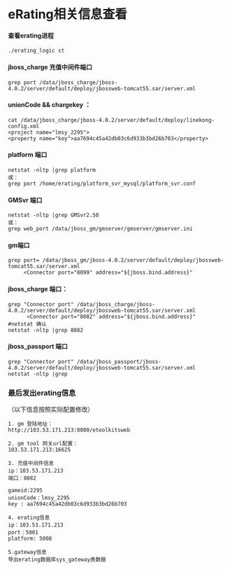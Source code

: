 # eRating相关信息查看

#### 查看erating进程
```
./erating_logic st
```
#### jboss_charge 充值中间件端口
```
grep port /data/jboss_charge/jboss-4.0.2/server/default/deploy/jbossweb-tomcat55.sar/server.xml
```
#### unionCode && chargekey ：
```
cat /data/jboss_charge/jboss-4.0.2/server/default/deploy/linekong-config.xml
<project name="lmsy_2295">
<property name="key">aa7694c45a42db03c6d933b3bd26b703</property>
```
#### platform 端口
```
netstat -nltp |grep platform
或：
grep port /home/erating/platform_svr_mysql/platform_svr.conf
```
#### GMSvr 端口
```
netstat -nltp |grep GMSvr2.50
或：
grep web_port /data/jboss_gm/gmserver/gmserver/gmserver.ini
```
#### gm端口
```
grep port= /data/jboss_gm/jboss-4.0.2/server/default/deploy/jbossweb-tomcat55.sar/server.xml
     <Connector port="8099" address="${jboss.bind.address}"

```
#### jboss_charge 端口：
```
grep "Connector port" /data/jboss_charge/jboss-4.0.2/server/default/deploy/jbossweb-tomcat55.sar/server.xml
      <Connector port="8082" address="${jboss.bind.address}"
#netstat 确认
netstat -nltp |grep 8082

```
#### jboss_passport 端口
```
grep "Connector port" /data/jboss_passport/jboss-4.0.2/server/default/deploy/jbossweb-tomcat55.sar/server.xml
netstat -nltp |grep
```

### 最后发出erating信息
（以下信息按照实际配置修改）
```
1. gm 登陆地址：
http://103.53.171.213:8080/etoolkitsweb

2. gm tool 网关url配置：
103.53.171.213:16625

3. 充值中间件信息
ip：103.53.171.213
端口：8082

gameid:2295
unionCode：lmsy_2295
key : aa7694c45a42db03c6d933b3bd26b703

4. erating信息
ip：103.53.171.213
port：5001
platform: 5008

5.gateway信息
导出erating数据库sys_gateway表数据
```

